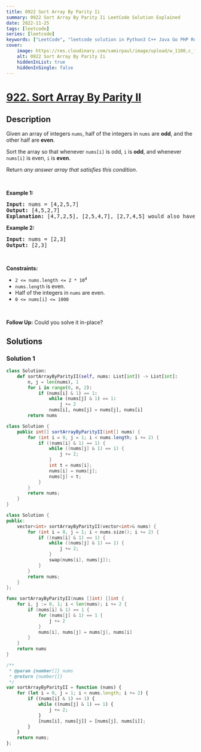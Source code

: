 ```yaml
---
title: 0922 Sort Array By Parity Ii
summary: 0922 Sort Array By Parity Ii LeetCode Solution Explained
date: 2022-11-25
tags: [leetcode]
series: [leetcode]
keywords: ["LeetCode", "leetcode solution in Python3 C++ Java Go PHP Ruby Swift TypeScript Rust C# JavaScript C", "0922 Sort Array By Parity Ii LeetCode Solution Explained in all languages"]
cover:
    image: https://res.cloudinary.com/samirpaul/image/upload/w_1100,c_fit,co_rgb:FFFFFF,l_text:Arial_75_bold:0922 Sort Array By Parity Ii - Solution Explained/problem-solving.webp
    alt: 0922 Sort Array By Parity Ii
    hiddenInList: true
    hiddenInSingle: false
---
```



# [922. Sort Array By Parity II](https://leetcode.com/problems/sort-array-by-parity-ii)


## Description

<p>Given an array of integers <code>nums</code>, half of the integers in <code>nums</code> are <strong>odd</strong>, and the other half are <strong>even</strong>.</p>

<p>Sort the array so that whenever <code>nums[i]</code> is odd, <code>i</code> is <strong>odd</strong>, and whenever <code>nums[i]</code> is even, <code>i</code> is <strong>even</strong>.</p>

<p>Return <em>any answer array that satisfies this condition</em>.</p>

<p>&nbsp;</p>
<p><strong class="example">Example 1:</strong></p>

<pre>
<strong>Input:</strong> nums = [4,2,5,7]
<strong>Output:</strong> [4,5,2,7]
<strong>Explanation:</strong> [4,7,2,5], [2,5,4,7], [2,7,4,5] would also have been accepted.
</pre>

<p><strong class="example">Example 2:</strong></p>

<pre>
<strong>Input:</strong> nums = [2,3]
<strong>Output:</strong> [2,3]
</pre>

<p>&nbsp;</p>
<p><strong>Constraints:</strong></p>

<ul>
	<li><code>2 &lt;= nums.length &lt;= 2 * 10<sup>4</sup></code></li>
	<li><code>nums.length</code> is even.</li>
	<li>Half of the integers in <code>nums</code> are even.</li>
	<li><code>0 &lt;= nums[i] &lt;= 1000</code></li>
</ul>

<p>&nbsp;</p>
<p><strong>Follow Up:</strong> Could you solve it in-place?</p>

## Solutions

### Solution 1

<!-- tabs:start -->

```python
class Solution:
    def sortArrayByParityII(self, nums: List[int]) -> List[int]:
        n, j = len(nums), 1
        for i in range(0, n, 2):
            if (nums[i] & 1) == 1:
                while (nums[j] & 1) == 1:
                    j += 2
                nums[i], nums[j] = nums[j], nums[i]
        return nums
```

```java
class Solution {
    public int[] sortArrayByParityII(int[] nums) {
        for (int i = 0, j = 1; i < nums.length; i += 2) {
            if ((nums[i] & 1) == 1) {
                while ((nums[j] & 1) == 1) {
                    j += 2;
                }
                int t = nums[i];
                nums[i] = nums[j];
                nums[j] = t;
            }
        }
        return nums;
    }
}
```

```cpp
class Solution {
public:
    vector<int> sortArrayByParityII(vector<int>& nums) {
        for (int i = 0, j = 1; i < nums.size(); i += 2) {
            if ((nums[i] & 1) == 1) {
                while ((nums[j] & 1) == 1) {
                    j += 2;
                }
                swap(nums[i], nums[j]);
            }
        }
        return nums;
    }
};
```

```go
func sortArrayByParityII(nums []int) []int {
	for i, j := 0, 1; i < len(nums); i += 2 {
		if (nums[i] & 1) == 1 {
			for (nums[j] & 1) == 1 {
				j += 2
			}
			nums[i], nums[j] = nums[j], nums[i]
		}
	}
	return nums
}
```

```js
/**
 * @param {number[]} nums
 * @return {number[]}
 */
var sortArrayByParityII = function (nums) {
    for (let i = 0, j = 1; i < nums.length; i += 2) {
        if ((nums[i] & 1) == 1) {
            while ((nums[j] & 1) == 1) {
                j += 2;
            }
            [nums[i], nums[j]] = [nums[j], nums[i]];
        }
    }
    return nums;
};
```

<!-- tabs:end -->

<!-- end -->
